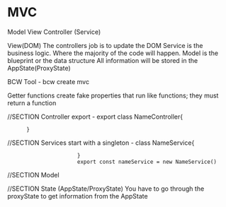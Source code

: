 # MVC

Model View Controller (Service)


View(DOM)
The controllers job is to update the DOM
Service is the business logic. Where the majority of the code will happen.
Model is the blueprint or the data structure
All information will be stored in the AppState(ProxyState)

BCW Tool - bcw create
mvc

Getter functions create fake properties that run like functions; they must return a function

//SECTION Controller
export - export class NameController{

          }


//SECTION Services
start with a singleton - class NameService{

                          }
                          export const nameService = new NameService()


//SECTION Model


//SECTION State (AppState/ProxyState)
You have to go through the proxyState to get information from the AppState




